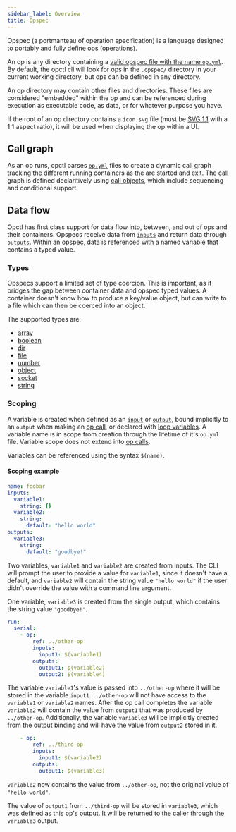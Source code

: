 ```yaml
---
sidebar_label: Overview
title: Opspec
---
```


Opspec (a portmanteau of operation specification) is a language designed to portably and fully define ops (operations).

An op is any directory containing a [valid opspec file with the name `op.yml`](op.yml/index). By default, the opctl cli will look for ops in the `.opspec/` directory in your current working directory, but ops can be defined in any directory.

An op directory may contain other files and directories. These files are considered "embedded" within the op and can be referenced during execution as executable code, as data, or for whatever purpose you have.

If the root of an op directory contains a `icon.svg` file (must be [SVG 1.1](https://www.w3.org/TR/SVG11) with a 1:1 aspect ratio), it will be used when displaying the op within a UI.

## Call graph

As an op runs, opctl parses [`op.yml`](op.yml/index) files to create a dynamic call graph tracking the different running containers as the are started and exit. The call graph is defined declaritively using [call objects](op.yml/call/index), which include sequencing and conditional support.

## Data flow

Opctl has first class support for data flow into, between, and out of ops and their containers. Opspecs receive data from [`inputs`](op.yml#inputs) and return data through [`outputs`](op.yml#outputs). Within an opspec, data is referenced with a named variable that contains a typed value.

### Types

Opspecs support a limited set of type coercion. This is important, as it bridges the gap between container data and opspec typed values. A container doesn't know how to produce a key/value object, but can write to a file which can then be coerced into an object.

The supported types are:

- [array](types/array.md)
- [boolean](types/boolean.md)
- [dir](types/dir.md)
- [file](types/file.md)
- [number](types/number.md)
- [object](types/object.md)
- [socket](types/socket.md)
- [string](types/string.md)

### Scoping

A variable is created when defined as an [`input`](op.yml#inputs) or [`output`](op.yml#inputs), bound implicitly to an `output` when making an [op call](op.yml/call/op), or declared with [loop variables](./op.yml/loop-variable). A variable name is in scope from creation through the lifetime of it's `op.yml` file. Variable scope does not extend into [op calls](./op.yml/call/op).

Variables can be referenced using the syntax `$(name)`.

#### Scoping example

```yml
name: foobar
inputs:
  variable1:
    string: {}
  variable2:
    string:
      default: "hello world"
outputs:
  variable3:
    string:
      default: "goodbye!"
```

Two variables, `variable1` and `variable2` are created from inputs. The CLI will prompt the user to provide a value for `variable1`, since it doesn't have a default, and `variable2` will contain the string value `"hello world"` if the user didn't override the value with a command line argument.

One variable, `variable3` is created from the single output, which contains the string value `"goodbye!"`.

```yml
run:
  serial:
    - op:
        ref: ../other-op
        inputs:
          input1: $(variable1)
        outputs:
          output1: $(variable2)
          output2: $(variable4)
```

The variable `variable1`'s value is passed into `../other-op` where it will be stored in the variable `input1`. `../other-op` will not have access to the `variable1` or `variable2` names. After the op call completes the variable `variable2` will contain the value from `output1` that was produced by `../other-op`. Additionally, the variable `variable3` will be implicitly created from the output binding and will have the value from `output2` stored in it.

```yml
    - op:
        ref: ../third-op
        inputs:
          input1: $(variable2)
        outputs:
          output1: $(variable3)
```

`variable2` now contains the value from `../other-op`, not the original value of `"hello world"`.

The value of `output1` from `../third-op` will be stored in `variable3`, which was defined as this op's output. It will be returned to the caller through the `variable3` output.
